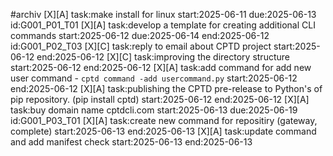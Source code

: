 #archiv
[X][A] task:make install for linux start:2025-06-11 due:2025-06-13  id:G001_P01_T01
[X][A] task:develop a template for creating additional CLI commands start:2025-06-12 due:2025-06-14 end:2025-06-12  id:G001_P02_T03 
[X][C] task:reply to email about CPTD project start:2025-06-12 end:2025-06-12
[X][C] task:improving the directory structure start:2025-06-12 end:2025-06-12
[X][A] task:add command for add new user command - `cptd command -add usercommand.py` start:2025-06-12 end:2025-06-12
[X][A] task:publishing the CPTD pre-release to Python's of pip repository. (pip install cptd) start:2025-06-12 end:2025-06-12
[X][A] task:buy domain name cptdcli.com start:2025-06-13 due:2025-06-19  id:G001_P03_T01
[X][A] task:create new command for repositiry (gateway, complete) start:2025-06-13 end:2025-06-13
[X][A] task:update command and add manifest check start:2025-06-13 end:2025-06-13
